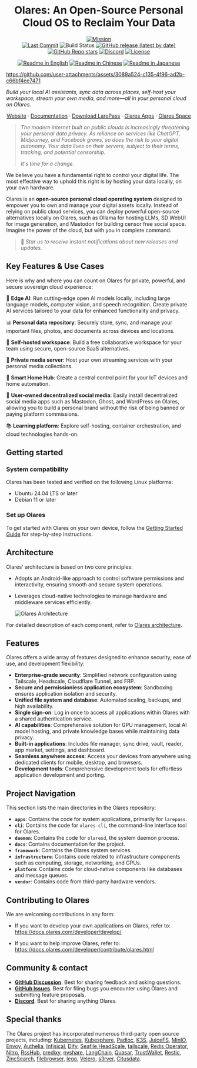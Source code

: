 <div align="center">

# Olares: An Open-Source Personal Cloud OS to Reclaim Your Data<!-- omit in toc -->

[![Mission](https://img.shields.io/badge/Mission-Let%20people%20own%20their%20data%20again-purple)](#)<br/>
[![Last Commit](https://img.shields.io/github/last-commit/beclab/olares)](https://github.com/beclab/olares/commits/main)
![Build Status](https://github.com/beclab/olares/actions/workflows/release-daily.yaml/badge.svg)
[![GitHub release (latest by date)](https://img.shields.io/github/v/release/beclab/olares)](https://github.com/beclab/olares/releases)
[![GitHub Repo stars](https://img.shields.io/github/stars/beclab/olares?style=social)](https://github.com/beclab/olares/stargazers)
[![Discord](https://img.shields.io/badge/Discord-7289DA?logo=discord&logoColor=white)](https://discord.com/invite/BzfqrgQPDK)
[![License](https://img.shields.io/badge/License-Olares-darkblue)](https://github.com/beclab/olares/blob/main/LICENSE.md)

<p>
  <a href="./README.md"><img alt="Readme in English" src="https://img.shields.io/badge/English-FFFFFF"></a>
  <a href="./README_CN.md"><img alt="Readme in Chinese" src="https://img.shields.io/badge/简体中文-FFFFFF"></a>
  <a href="./README_JP.md"><img alt="Readme in Japanese" src="https://img.shields.io/badge/日本語-FFFFFF"></a>
</p>

</div>

https://github.com/user-attachments/assets/3089a524-c135-4f96-ad2b-c66bf4ee7471

*Build your local AI assistants, sync data across places, self-host your workspace, stream your own media, and more—all in your personal cloud on Olares.*

<p align="center">
  <a href="https://olares.com">Website</a> ·
  <a href="https://docs.olares.com">Documentation</a> ·
  <a href="https://olares.com/larepass">Download LarePass</a> ·
  <a href="https://github.com/beclab/apps">Olares Apps</a> ·
  <a href="https://space.olares.com">Olares Space</a>
</p>

>*The modern internet built on public clouds is increasingly threatening your personal data privacy. As reliance on services like ChatGPT, Midjourney, and Facebook grows, so does the risk to your digital autonomy. Your data lives on their servers, subject to their terms, tracking, and potential censorship.*
>
>*It's time for a change.* 

We believe you have a fundamental right to control your digital life. The most effective way to uphold this right is by hosting your data locally, on your own hardware.

Olares is an **open-source personal cloud operating system** designed to empower you to own and manage your digital assets locally. Instead of relying on public cloud services, you can deploy powerful open-source alternatives locally on Olares, such as Ollama for hosting LLMs, SD WebUI for image generation, and Mastodon for building censor free social space. Imagine the power of the cloud, but with you in complete command.

> 🌟 *Star us to receive instant notifications about new releases and updates.* 

## Key Features & Use Cases

Here is why and where you can count on Olares for private, powerful, and secure sovereign cloud experience:

🤖 **Edge AI**: Run cutting-edge open AI models locally, including large language models, computer vision, and speech recognition. Create private AI services tailored to your data for enhanced functionality and privacy. <br>

📊 **Personal data repository**: Securely store, sync, and manage your important files, photos, and documents across devices and locations.<br>

🚀 **Self-hosted workspace**: Build a free collaborative workspace for your team using secure, open-source SaaS alternatives.<br>

🎥 **Private media server**: Host your own streaming services with your personal media collections. <br>

🏡 **Smart Home Hub**: Create a central control point for your IoT devices and home automation. <br>

🤝 **User-owned decentralized social media**: Easily install decentralized social media apps such as Mastodon, Ghost, and WordPress on Olares, allowing you to build a personal brand without the risk of being banned or paying platform commissions.<br>

📚 **Learning platform**: Explore self-hosting, container orchestration, and cloud technologies hands-on.

## Getting started

### System compatibility

Olares has been tested and verified on the following Linux platforms:

- Ubuntu 24.04 LTS or later
- Debian 11 or later

### Set up Olares
To get started with Olares on your own device, follow the [Getting Started Guide](https://docs.olares.com/manual/get-started/) for step-by-step instructions.

## Architecture 

Olares' architecture is based on two core principles:
- Adopts an Android-like approach to control software permissions and interactivity, ensuring smooth and secure system operations.
- Leverages cloud-native technologies to manage hardware and middleware services efficiently.

  ![Olares Architecture](https://file.bttcdn.com/github/terminus/v2/olares-arch-3.png)

 For detailed description of each component, refer to [Olares architecture](https://docs.olares.com/manual/system-architecture.html).

## Features

Olares offers a wide array of features designed to enhance security, ease of use, and development flexibility:

- **Enterprise-grade security**: Simplified network configuration using Tailscale, Headscale, Cloudflare Tunnel, and FRP.
- **Secure and permissionless application ecosystem**: Sandboxing ensures application isolation and security.
- **Unified file system and database**: Automated scaling, backups, and high availability.
- **Single sign-on**: Log in once to access all applications within Olares with a shared authentication service.
- **AI capabilities**: Comprehensive solution for GPU management, local AI model hosting, and private knowledge bases while maintaining data privacy.
- **Built-in applications**: Includes file manager, sync drive, vault, reader, app market, settings, and dashboard.
- **Seamless anywhere access**: Access your devices from anywhere using dedicated clients for mobile, desktop, and browsers.
- **Development tools**: Comprehensive development tools for effortless application development and porting.

## Project Navigation

This section lists the main directories in the Olares repository:

* **`apps`**: Contains the code for system applications, primarily for `larepass`.
* **`cli`**: Contains the code for `olares-cli`, the command-line interface tool for Olares.
* **`daemon`**: Contains the code for `olaresd`, the system daemon process.
* **`docs`**: Contains documentation for the project.
* **`framework`**: Contains the Olares system services.
* **`infrastructure`**: Contains code related to infrastructure components such as computing, storage, networking, and GPUs.
* **`platform`**: Contains code for cloud-native components like databases and message queues.
* **`vendor`**: Contains code from third-party hardware vendors.

## Contributing to Olares

We are welcoming contributions in any form:

- If you want to develop your own applications on Olares, refer to:<br>
https://docs.olares.com/developer/develop/


- If you want to help improve Olares, refer to:<br>
https://docs.olares.com/developer/contribute/olares.html

## Community & contact

* [**GitHub Discussion**](https://github.com/beclab/olares/discussions). Best for sharing feedback and asking questions.
* [**GitHub Issues**](https://github.com/beclab/olares/issues). Best for filing bugs you encounter using Olares and submitting feature proposals. 
* [**Discord**](https://discord.com/invite/BzfqrgQPDK). Best for sharing anything Olares.

## Special thanks

The Olares project has incorporated numerous third-party open source projects, including: [Kubernetes](https://kubernetes.io/), [Kubesphere](https://github.com/kubesphere/kubesphere), [Padloc](https://padloc.app/), [K3S](https://k3s.io/), [JuiceFS](https://github.com/juicedata/juicefs), [MinIO](https://github.com/minio/minio), [Envoy](https://github.com/envoyproxy/envoy), [Authelia](https://github.com/authelia/authelia), [Infisical](https://github.com/Infisical/infisical), [Dify](https://github.com/langgenius/dify), [Seafile](https://github.com/haiwen/seafile),[HeadScale](https://headscale.net/), [tailscale](https://tailscale.com/), [Redis Operator](https://github.com/spotahome/redis-operator), [Nitro](https://nitro.jan.ai/), [RssHub](http://rsshub.app/), [predixy](https://github.com/joyieldInc/predixy), [nvshare](https://github.com/grgalex/nvshare), [LangChain](https://www.langchain.com/), [Quasar](https://quasar.dev/), [TrustWallet](https://trustwallet.com/), [Restic](https://restic.net/), [ZincSearch](https://zincsearch-docs.zinc.dev/), [filebrowser](https://filebrowser.org/), [lego](https://go-acme.github.io/lego/), [Velero](https://velero.io/), [s3rver](https://github.com/jamhall/s3rver), [Citusdata](https://www.citusdata.com/).
